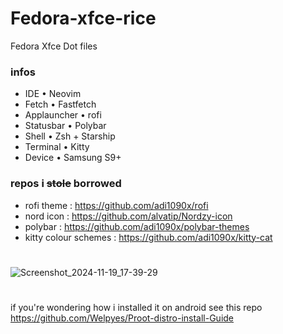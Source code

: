 # Fedora-xfce-rice
Fedora Xfce Dot files 
### infos

- IDE • Neovim
- Fetch • Fastfetch
- Applauncher • rofi
- Statusbar • Polybar
- Shell • Zsh + Starship
- Terminal • Kitty
- Device • Samsung S9+
### repos i ~~stole~~ borrowed
- rofi theme : https://github.com/adi1090x/rofi
- nord icon : https://github.com/alvatip/Nordzy-icon
- polybar : https://github.com/adi1090x/polybar-themes
- kitty colour schemes : https://github.com/adi1090x/kitty-cat
# 
![Screenshot_2024-11-19_17-39-29](https://github.com/user-attachments/assets/c5653957-27c1-4506-a29b-584918971554)
# 

if you're wondering how i installed it on android see this repo
https://github.com/Welpyes/Proot-distro-install-Guide
